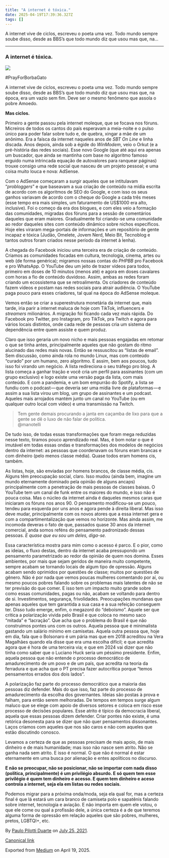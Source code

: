 ```yaml
---
title: "A internet é tóxica."
date: 2025-04-19T17:39:36.327Z
tags: []
---
```


A internet vive de ciclos, escreveu o poeta uma vez. Todo mundo sempre soube disso, desde as BBS’s que todo mundo diz que usou mas que, na…

* * *

### A internet é tóxica.

![](https://cdn-images-1.medium.com/max/800/1*SInr7T5nv9dbisE-8MYlUQ.jpeg)

#PrayForBorbaGato

A internet vive de ciclos, escreveu o poeta uma vez. Todo mundo sempre soube disso, desde as BBS’s que todo mundo diz que usou mas que, na época, era um vazio sem fim. Deve ser o mesmo fenômeno que assola o pobre Amoedo.

**Mas ciclos.**

Primeiro a gente passou pela internet moleque, que se focava nos fóruns. Micreiros de todos os cantos do país esperavam a meia-noite e o pulso único para poder falar sobre tudo e, de quebra, xingar a mãe de um anônimo. Era a faísca da internet naqueles anos de _SBT On Line_ e linha discada. Anos depois, ainda sob a égide do _WinModem_, veio o Orkut (e a pré-história das redes sociais). Esse novo Google (que até aqui era apenas um buscador, que ainda se mantinha com base no algoritmo famoso erguido numa intrincada equação de autovalores para ranquear páginas) trouxe consigo uma rede social que nasceu de um projeto pessoal; e uma coisa muito louca e nova: AdSense.

Com o AdSense começaram a surgir aqueles que se intitulavam “_probloggers_” e que baseavam a sua criação de conteúdo na mídia escrita de acordo com os algoritmos de SEO do Google, e com isso os seus ganhos variavam de acordo com o cheque do Google a cada três meses (esse tempo era mais simples, um faturamento de US$1000 era alto, inclusive). Foi o começo da era dos blogues, e com eles veio a formação das comunidades, migradas dos fóruns para a sessão de comentários daqueles que eram maiores. Gradualmente foi criando-se uma comunidade ao redor daqueles sites com conteúdo dinâmico sobre nichos específicos. Hoje eles viraram mega-portais de informações e um repositório de gente incapaz e tóxica (Judão, Omelete, Jovem Nerd, Meio Bit, Tecnoblog e tantos outros foram criados nesse período da internet à lenha).

A chegada do Facebook iniciou uma terceira era de criação de conteúdo. Criamos as comunidades focadas em cultura, tecnologia, cinema, artes ou web (de forma genérica); migramos nossas contas do _PHPBB_ pro Facebook e pro WhatsApp. O YouTube deu um jeito de trazer vídeos para todos, primeiro em doses de 10 minutos (menos até) e agora em doses cavalares com horas a fio de conteúdo duvidoso. Assim, ambas as redes foram criando um ecossistema que se retroalimenta. Os criadores de conteúdo fazem vídeos e postam nas redes sociais para atrair audiência. O YouTube paga pouco para esses criadores, tal qual na época do AdSense moleque.

Vemos então se criar a superestrutura monetária da internet que, mais tarde, iria parir a internet maluca de hoje com TikTok, influencers e _streamers_ milionários. A migração foi ficando cada vez mais rápida. Do Facebook pro Twitter, pro Instagram, pro TikTok, pra Twitch e agora para vários locais distintos, onde cada rede de pessoas cria um sistema de dependência entre quem assiste e quem produz.

Claro que isso geraria um novo nicho e mais pessoas engajadas em retomar o que se tinha antes, principalmente aqueles que não gostam do ritmo alucinado das redes mais novas. Então se ressuscitou as “listas de email”. Sem discussão, como ainda rola no mundo Linux, mas com conteúdo “curado” por um humano, zero algoritmo. E assim, bem aos poucos, tudo isso foi virando um negócio. A lista redireciona o seu tráfego pro blog. A lista começa a ganhar tração e você cria um perfil para assinantes (com um grupo exclusivo) e logo existe uma versão paga da lista, com mais conteúdo. E com a pandemia, e um bom empurrão do Spotify, a lista se fundiu com o podcast — que deveria ser uma mídia livre de plataformas — e assim a sua lista virou um blog, um grupo de assinantes e um podcast. Aqueles mais arrojados mantém junto um canal no YouTube (ou em qualquer outro local com vídeo) e uma transmissão na Twitch.

> Tem gente demais procurando a janta em caçamba de lixo para que a gente se dê o luxo de não falar de política.  
> @manotelli

De tudo isso, de todas essas transformações que foram mega reduzidas nesse texto, tiramos pouco aprendizado real. Mas, é bom notar o que é imutável em todas essas ondas e transformações dos modelos de negócios dentro da internet: as pessoas que coordenavam os fóruns eram brancas e com dinheiro (pelo menos classe média). Quase todos eram homens cis, também.

As listas, hoje, são enviadas por homens brancos, de classe média, cis. Alguns têm preocupação social, claro. Isso mudou (ainda bem, imagine um mundo eternamente dominado pela opinião de alguns ancaps) principalmente com a penetração de mais pessoas de classes baixas. O YouTube tem um canal de funk entre os maiores do mundo, e isso não é pouca coisa. Mas o núcleo da internet ainda é daqueles mesmos caras que iniciaram os fóruns nos anos 90. O pensamento modificou-se um pouco, tendeu para esquerda por uns anos e agora pende à direita liberal. Mas isso deve mudar, principalmente com os novos atores que a essa internet gera e com a compartimentalização que vemos no horizonte. Mas ainda assim, me incomoda deveras o fato de que, passados quase 30 anos da internet comercial, anda somos reféns do pensamento padronizado dessas pessoas. _E quase que eu sou um deles, diga-se._

Essa característica mostra para mim como o acesso é parco. E o pior, como as ideias, o fluxo destas, dentro da internet acaba pressupondo um pensamento parametrizado ao redor da opinião de quem nos domina. Esses ambientes, por mais que sejam geridos de maneira muito competente, sempre acabam se tornando locais de algum tipo de opressão. Alguns acabam sendo oprimidos por questões de classe; muitos por questões de gênero. Não é por nada que vemos poucas mulheres comentando por aí, ou mesmo poucos pobres falando sobre os problemas mais latentes de não se ter previsão do que comer. E isso tem um impacto muito grande sobre como essas comunidades, pagas ou não, acabam se voltando para dentro de si. Investimentos, segurança, frivolidades. Preocupações mundanas que apenas aqueles que tem garantida a sua casa e a sua refeição conseguem ter. Disso tudo emerge, enfim, o megazord do “deboísmo”. Aquele ser que critica a polarização vivida pelo Brasil e que coloca no mesmo saco “mitada” e “lacração”. Que acha que o problema do Brasil é que não construímos pontes uns com os outros. Aquela pessoa que é minimalista gastando um salário mínimo em camisetas. Aquela outra pessoa que, hoje em dia, fala que o Bolsonaro é um pária mas que em 2018 acreditou na Vera Magalhães quando ela disse que era uma escolha difícil; e que acredita agora que é hora de uma terceira via; e que em 2024 vai dizer que não tinha como saber que o Luciano Huck seria um péssimo presidente. Enfim, aquela pessoa que não entende o processo democrático de amadurecimento de um povo e de um país, que acredita na teoria da ferradura e que acha que o PT precisa fazer autocrítica porque “temos pensamentos errados dos dois lados”.

A polarização faz parte do processo democrático que a maioria das pessoas diz defender. Mais do que isso, faz parte do processo de amadurecimento da escolha dos governantes. Ideias são postas à prova e falham, para então serem melhoradas. De tempos em tempos surge algum maluco que se elege com apoio de diversos setores e coloca em risco esse processo de decisões populares. Esse atrito é típico da democracia liberal, aquela que essas pessoas dizem defender. Criar pontes não existe, é uma retórica desonesta para se dizer que não quer pensamentos dissonantes. Laços criamos com aqueles que nos são caros e não com aqueles que estão discutindo conosco.

Levamos a certeza de que as pessoas precisam de mais apoio, de mais dinheiro e de mais humanidade; mas isso não nasce sem atrito. Não se ganha nada sem atrito. E isso é normal. O que não é normal é estar eternamente em uma busca por alienação e entes apolíticos no discurso.

**E não se preocupar, não se posicionar, não se importar com nada disso (política, principalmente) é um privilégio absurdo. E só quem tem esse privilégio é quem tem dinheiro e acesso. E quem tem dinheiro e aceso controla a internet, seja ela em listas ou redes sociais.**

Podemos migrar para a próxima onda/moda, seja ela qual for, mas a certeza final é que lá estará um cara branco de camiseta polo e sapatênis falando sobre internet, tecnologia e aviação. E não importa em quem ele votou, o que ele come ou qual a profissão dele, a única certeza é a de que teremos alguma forma de opressão em relação aqueles que são pobres, mulheres, pretos, LGBTQI+, etc.

By [Paulo Pilotti Duarte](https://medium.com/@paulopilotti) on [July 25, 2021](https://medium.com/p/c6d16ceedc2e).

[Canonical link](https://medium.com/@paulopilotti/a-internet-%C3%A9-t%C3%B3xica-c6d16ceedc2e)

Exported from [Medium](https://medium.com) on April 19, 2025.